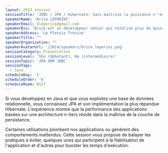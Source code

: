 ```yaml
---
layout: 2014_session
sessionTitle: 'JDBC / JPA / Hibernate: Sans maîtrise la puissance n''est rien'
speakerName: 'Brice LEPORINI'
speakerEmail: bleporini@gmail.com
speakerBio: 'Brice est un développeur sénior qui totalise plus de quinze ans d’expérience sur différentes technologies dont dix focalisées sur l’ecosystème Java et les architectures n-tiers. Freelance depuis sept ans, son activité actuelle oscille entre le coaching technique d’équipes de jeunes geeks, les travaux d’amélioration de performance et les études préalables.'
speakerAddress: 'Le Plessis Trévise'
speakerTitle: ""
speakerOrganization: ""
speakerAvatarUrl: '/2014/speakers/brice_leporini.png'
sessionCategory: Présentation
sessionLevel: 'Shu (débutant), Ha (intermédiaire)'
sessionTopic: 'JPA ORM JDBC'
sessionTags:
  - Java
scheduleDay: '1'
scheduleOrder: '6'
scheduleRoom: BS27
---
```


Si vous développez en Java et que vous exploitez une base de données relationnelle, vous connaissez JPA et son implémentation la plus répandue Hibernate. L'expérience montre que la performance des applications basées sur une architecture n-tiers réside dans la maîtrise de la couche de persistance. 

Certaines utilisations plombent nos applications ou génèrent des comportements inattendus. Cette session vous propose de balayer les pratiques à éviter, quelques unes qui participent à la fiabilisation de l'application et d'autres pour booster les temps d'exécution.
